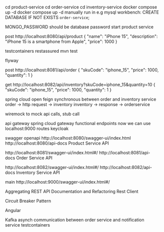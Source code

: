 cd product-service
cd order-service
cd inventory-service
docker compose up -d
docker compose up -d
manually run in e.g mysql workbench:
CREATE DATABASE IF NOT EXISTS `order-service`;

MONGO_PASSWORD should be database password
start product service

post http://localhost:8080/api/product
{
"name": "iPhone 15",
"description": "iPhone 15 is a smartphone from Apple",
"price": 1000
}

testcontainers
restassured
mvn test

flyway

post http://localhost:8081/api/order
{
"skuCode": "iphone_15",
"price": 1000,
"quantity": 1
}

get http://localhost:8082/api/inventory?skuCode=iphone_15&quantity=10
{
"skuCode": "iphone_15",
"price": 1000,
"quantity": 1
}

spring cloud open feign
synchronous between order and inventory service
order -> http request -> inventory
inventory -> response -> orderservice

wiremock to mock api calls, stub call

api gateway
spring cloud gateway
functional endpoints
now we can use localhost:9000 routes
keycloak

swagger openapi
http://localhost:8080/swagger-ui/index.html
http://localhost:8080/api-docs
Product Service API

http://localhost:8081/swagger-ui/index.html#/
http://localhost:8081/api-docs
Order Service API

http://localhost:8082/swagger-ui/index.html#/
http://localhost:8082/api-docs
Inventory Service API

main
http://localhost:9000/swagger-ui/index.html#/

Aggregating REST API Documentation and Refactoring
Rest Client

Circuit Breaker Pattern

Angular

Kafka
asynch communication between order service and notification service
testcontainers
